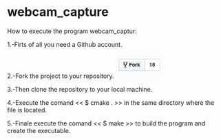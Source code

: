 # webcam_capture

How to execute the program webcam_captur:

1.-Firts of all you need a Github account.


2.-Fork the project to your repository.
![alt text](https://github.com/sfabrego/webcam_capture/blob/master/Captura%20de%20pantalla%20de%202017-10-23%2019-15-35.png)

3.-Then clone the repository to your local machine.

4.-Execute the comand << $ cmake . >> in the same directory where the file is located.

5.-Finale execute the comand << $ make >> to build the program and create the executable.
